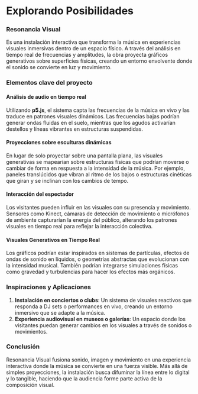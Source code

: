 # Explorando Posibilidades
### Resonancia Visual

Es una instalación interactiva que transforma la música en experiencias visuales inmersivas dentro de un espacio físico. A través del análisis en tiempo real de frecuencias y amplitudes, la obra proyecta gráficos generativos sobre superficies físicas, creando un entorno envolvente donde el sonido se convierte en luz y movimiento.

### Elementos clave del proyecto

#### Análisis de audio en tiempo real

Utilizando **p5.js**, el sistema capta las frecuencias de la música en vivo y las traduce en patrones visuales dinámicos. Las frecuencias bajas podrían generar ondas fluidas en el suelo, mientras que los agudos activarían destellos y líneas vibrantes en estructuras suspendidas.

#### Proyecciones sobre esculturas dinámicas

En lugar de solo proyectar sobre una pantalla plana, las visuales generativas se mapearían sobre estructuras físicas que podrían moverse o cambiar de forma en respuesta a la intensidad de la música. Por ejemplo, paneles translúcidos que vibran al ritmo de los bajos o estructuras cinéticas que giran y se inclinan con los cambios de tempo.

#### Interacción del espectador

Los visitantes pueden influir en las visuales con su presencia y movimiento. Sensores como Kinect, cámaras de detección de movimiento o micrófonos de ambiente capturarían la energía del público, alterando los patrones visuales en tiempo real para reflejar la interacción colectiva.

#### Visuales Generativos en Tiempo Real

Los gráficos podrían estar inspirados en sistemas de partículas, efectos de ondas de sonido en líquidos, o geometrías abstractas que evolucionan con la intensidad musical. También podrían integrarse simulaciones físicas como gravedad y turbulencias para hacer los efectos más orgánicos.

### Inspiraciones y Aplicaciones

1.  **Instalación en conciertos o clubs**: Un sistema de visuales reactivos que responda a DJ sets o performances en vivo, creando un entorno inmersivo que se adapte a la música.
2.  **Experiencia audiovisual en museos o galerías**: Un espacio donde los visitantes puedan generar cambios en los visuales a través de sonidos o movimientos.


### Conclusión

Resonancia Visual fusiona sonido, imagen y movimiento en una experiencia interactiva donde la música se convierte en una fuerza visible. Más allá de simples proyecciones, la instalación busca difuminar la línea entre lo digital y lo tangible, haciendo que la audiencia forme parte activa de la composición visual.
